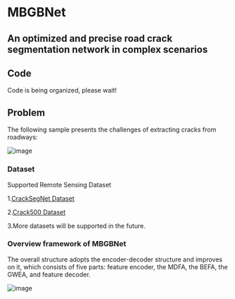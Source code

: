 # MBGBNet
## An optimized and precise road crack segmentation network in complex scenarios
## Code
Code is being organized, please wait!

## Problem
The following sample presents the challenges of extracting cracks from roadways:

![image](https://github.com/user-attachments/assets/0eaf4f54-a36f-4cb8-a504-449d9235d9bc)

### Dataset

Supported Remote Sensing Dataset

1.[CrackSegNet Dataset](https://www.kaggle.com/datasets/tarkanatakkan/dataforcrack)

2.[Crack500 Dataset](https://www.kaggle.com/datasets/pauldavid22/crack50020220509t090436z001)

3.More datasets will be supported in the future.

### Overview framework of MBGBNet

The overall structure adopts the encoder-decoder structure and improves on it, which consists of five parts: feature encoder, the MDFA, the BEFA, the GWEA, and feature decoder.

![image](https://github.com/user-attachments/assets/52363310-2f41-43fd-9fdc-c4a30071501a)

